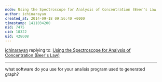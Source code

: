 ```yaml
---
node: Using the Spectroscope for Analysis of Concentration (Beer's Law)
author: ichinarayan
created_at: 2014-09-18 09:56:40 +0000
timestamp: 1411034200
nid: 7475
cid: 10322
uid: 428608
---
```




[ichinarayan](../profile/ichinarayan) replying to: [Using the Spectroscope for Analysis of Concentration (Beer's Law)](../notes/straylight/05-13-2013/using-the-spectroscope-for-analysis-of-concentration-beer-s-law)

----
what software do you use for your analisis program used to generated graph?
